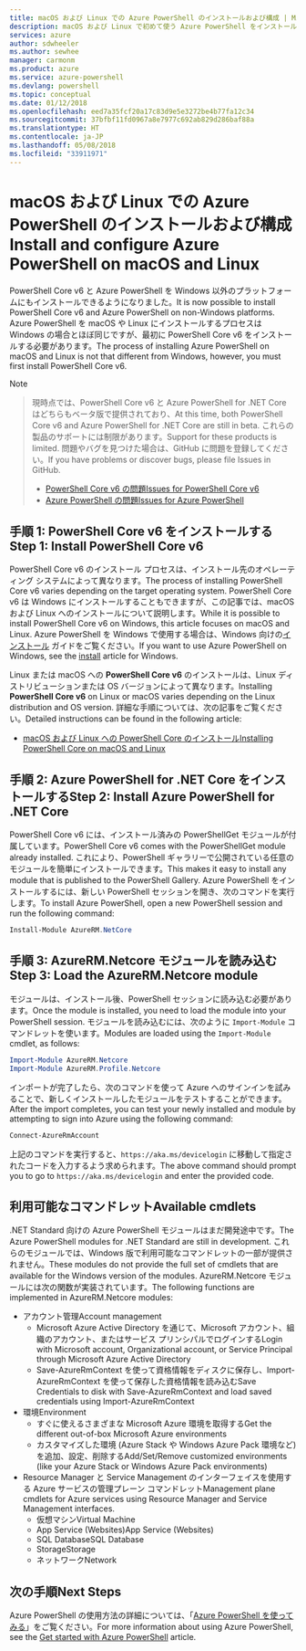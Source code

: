 ```yaml
---
title: macOS および Linux での Azure PowerShell のインストールおよび構成 | Microsoft Docs
description: macOS および Linux で初めて使う Azure PowerShell をインストールして構成する方法について説明します。
services: azure
author: sdwheeler
ms.author: sewhee
manager: carmonm
ms.product: azure
ms.service: azure-powershell
ms.devlang: powershell
ms.topic: conceptual
ms.date: 01/12/2018
ms.openlocfilehash: eed7a35fcf20a17c83d9e5e3272be4b77fa12c34
ms.sourcegitcommit: 37bfbf11fd0967a8e7977c692ab829d286baf88a
ms.translationtype: HT
ms.contentlocale: ja-JP
ms.lasthandoff: 05/08/2018
ms.locfileid: "33911971"
---
```

# <a name="install-and-configure-azure-powershell-on-macos-and-linux"></a><span data-ttu-id="ac6f1-103">macOS および Linux での Azure PowerShell のインストールおよび構成</span><span class="sxs-lookup"><span data-stu-id="ac6f1-103">Install and configure Azure PowerShell on macOS and Linux</span></span>

<span data-ttu-id="ac6f1-104">PowerShell Core v6 と Azure PowerShell を Windows 以外のプラットフォームにもインストールできるようになりました。</span><span class="sxs-lookup"><span data-stu-id="ac6f1-104">It is now possible to install PowerShell Core v6 and Azure PowerShell on non-Windows platforms.</span></span>
<span data-ttu-id="ac6f1-105">Azure PowerShell を macOS や Linux にインストールするプロセスは Windows の場合とほぼ同じですが、最初に PowerShell Core v6 をインストールする必要があります。</span><span class="sxs-lookup"><span data-stu-id="ac6f1-105">The process of installing Azure PowerShell on macOS and Linux is not that different from Windows, however, you must first install PowerShell Core v6.</span></span>

> [!NOTE]

> <span data-ttu-id="ac6f1-106">現時点では、PowerShell Core v6 と Azure PowerShell for .NET Core はどちらもベータ版で提供されており、</span><span class="sxs-lookup"><span data-stu-id="ac6f1-106">At this time, both PowerShell Core v6 and Azure PowerShell for .NET Core are still in beta.</span></span>
> <span data-ttu-id="ac6f1-107">これらの製品のサポートには制限があります。</span><span class="sxs-lookup"><span data-stu-id="ac6f1-107">Support for these products is limited.</span></span> <span data-ttu-id="ac6f1-108">問題やバグを見つけた場合は、GitHub に問題を登録してください。</span><span class="sxs-lookup"><span data-stu-id="ac6f1-108">If you have problems or discover bugs, please file Issues in GitHub.</span></span>
>
> * [<span data-ttu-id="ac6f1-109">PowerShell Core v6 の問題</span><span class="sxs-lookup"><span data-stu-id="ac6f1-109">Issues for PowerShell Core v6</span></span>](https://github.com/PowerShell/PowerShell/issues)
> * [<span data-ttu-id="ac6f1-110">Azure PowerShell の問題</span><span class="sxs-lookup"><span data-stu-id="ac6f1-110">Issues for Azure PowerShell</span></span>](https://github.com/azure/azure-docs-powershell/issues)

## <a name="step-1-install-powershell-core-v6"></a><span data-ttu-id="ac6f1-111">手順 1: PowerShell Core v6 をインストールする</span><span class="sxs-lookup"><span data-stu-id="ac6f1-111">Step 1: Install PowerShell Core v6</span></span>

<span data-ttu-id="ac6f1-112">PowerShell Core v6 のインストール プロセスは、インストール先のオペレーティング システムによって異なります。</span><span class="sxs-lookup"><span data-stu-id="ac6f1-112">The process of installing PowerShell Core v6 varies depending on the target operating system.</span></span>
<span data-ttu-id="ac6f1-113">PowerShell Core v6 は Windows にインストールすることもできますが、この記事では、macOS および Linux へのインストールについて説明します。</span><span class="sxs-lookup"><span data-stu-id="ac6f1-113">While it is possible to install PowerShell Core v6 on Windows, this article focuses on macOS and Linux.</span></span> <span data-ttu-id="ac6f1-114">Azure PowerShell を Windows で使用する場合は、Windows 向けの[インストール](./install-azurerm-ps.md) ガイドをご覧ください。</span><span class="sxs-lookup"><span data-stu-id="ac6f1-114">If you want to use Azure PowerShell on Windows, see the [install](./install-azurerm-ps.md) article for Windows.</span></span>

<span data-ttu-id="ac6f1-115">Linux または macOS への **PowerShell Core v6** のインストールは、Linux ディストリビューションまたは OS バージョンによって異なります。</span><span class="sxs-lookup"><span data-stu-id="ac6f1-115">Installing **PowerShell Core v6** on Linux or macOS varies depending on the Linux distribution and OS version.</span></span>
<span data-ttu-id="ac6f1-116">詳細な手順については、次の記事をご覧ください。</span><span class="sxs-lookup"><span data-stu-id="ac6f1-116">Detailed instructions can be found in the following article:</span></span>

- [<span data-ttu-id="ac6f1-117">macOS および Linux への PowerShell Core のインストール</span><span class="sxs-lookup"><span data-stu-id="ac6f1-117">Installing PowerShell Core on macOS and Linux</span></span>](/powershell/scripting/setup/installing-powershell-core-on-macos-and-linux)

## <a name="step-2-install-azure-powershell-for-net-core"></a><span data-ttu-id="ac6f1-118">手順 2: Azure PowerShell for .NET Core をインストールする</span><span class="sxs-lookup"><span data-stu-id="ac6f1-118">Step 2: Install Azure PowerShell for .NET Core</span></span>

<span data-ttu-id="ac6f1-119">PowerShell Core v6 には、インストール済みの PowerShellGet モジュールが付属しています。</span><span class="sxs-lookup"><span data-stu-id="ac6f1-119">PowerShell Core v6 comes with the PowerShellGet module already installed.</span></span> <span data-ttu-id="ac6f1-120">これにより、PowerShell ギャラリーで公開されている任意のモジュールを簡単にインストールできます。</span><span class="sxs-lookup"><span data-stu-id="ac6f1-120">This makes it easy to install any module that is published to the PowerShell Gallery.</span></span> <span data-ttu-id="ac6f1-121">Azure PowerShell をインストールするには、新しい PowerShell セッションを開き、次のコマンドを実行します。</span><span class="sxs-lookup"><span data-stu-id="ac6f1-121">To install Azure PowerShell, open a new PowerShell session and run the following command:</span></span>

```powershell
Install-Module AzureRM.NetCore
```

## <a name="step-3-load-the-azurermnetcore-module"></a><span data-ttu-id="ac6f1-122">手順 3: AzureRM.Netcore モジュールを読み込む</span><span class="sxs-lookup"><span data-stu-id="ac6f1-122">Step 3: Load the AzureRM.Netcore module</span></span>

<span data-ttu-id="ac6f1-123">モジュールは、インストール後、PowerShell セッションに読み込む必要があります。</span><span class="sxs-lookup"><span data-stu-id="ac6f1-123">Once the module is installed, you need to load the module into your PowerShell session.</span></span> <span data-ttu-id="ac6f1-124">モジュールを読み込むには、次のように `Import-Module` コマンドレットを使います。</span><span class="sxs-lookup"><span data-stu-id="ac6f1-124">Modules are loaded using the `Import-Module` cmdlet, as follows:</span></span>

```powershell
Import-Module AzureRM.Netcore
Import-Module AzureRM.Profile.Netcore
```

<span data-ttu-id="ac6f1-125">インポートが完了したら、次のコマンドを使って Azure へのサインインを試みることで、新しくインストールしたモジュールをテストすることができます。</span><span class="sxs-lookup"><span data-stu-id="ac6f1-125">After the import completes, you can test your newly installed and module by attempting to sign into Azure using the following command:</span></span>

```powershell
Connect-AzureRmAccount
```

<span data-ttu-id="ac6f1-126">上記のコマンドを実行すると、`https://aka.ms/devicelogin` に移動して指定されたコードを入力するよう求められます。</span><span class="sxs-lookup"><span data-stu-id="ac6f1-126">The above command should prompt you to go to `https://aka.ms/devicelogin` and enter the provided code.</span></span>

## <a name="available-cmdlets"></a><span data-ttu-id="ac6f1-127">利用可能なコマンドレット</span><span class="sxs-lookup"><span data-stu-id="ac6f1-127">Available cmdlets</span></span>

<span data-ttu-id="ac6f1-128">.NET Standard 向けの Azure PowerShell モジュールはまだ開発途中です。</span><span class="sxs-lookup"><span data-stu-id="ac6f1-128">The Azure PowerShell modules for .NET Standard are still in development.</span></span> <span data-ttu-id="ac6f1-129">これらのモジュールでは、Windows 版で利用可能なコマンドレットの一部が提供されません。</span><span class="sxs-lookup"><span data-stu-id="ac6f1-129">These modules do not provide the full set of cmdlets that are available for the Windows version of the modules.</span></span> <span data-ttu-id="ac6f1-130">AzureRM.Netcore モジュールには次の関数が実装されています。</span><span class="sxs-lookup"><span data-stu-id="ac6f1-130">The following functions are implemented in AzureRM.Netcore modules:</span></span>

* <span data-ttu-id="ac6f1-131">アカウント管理</span><span class="sxs-lookup"><span data-stu-id="ac6f1-131">Account management</span></span>
  - <span data-ttu-id="ac6f1-132">Microsoft Azure Active Directory を通じて、Microsoft アカウント、組織のアカウント、またはサービス プリンシパルでログインする</span><span class="sxs-lookup"><span data-stu-id="ac6f1-132">Login with Microsoft account, Organizational account, or Service Principal through Microsoft Azure Active Directory</span></span>
  - <span data-ttu-id="ac6f1-133">Save-AzureRmContext を使って資格情報をディスクに保存し、Import-AzureRmContext を使って保存した資格情報を読み込む</span><span class="sxs-lookup"><span data-stu-id="ac6f1-133">Save Credentials to disk with Save-AzureRmContext and load saved credentials using Import-AzureRmContext</span></span>
* <span data-ttu-id="ac6f1-134">環境</span><span class="sxs-lookup"><span data-stu-id="ac6f1-134">Environment</span></span>
  - <span data-ttu-id="ac6f1-135">すぐに使えるさまざまな Microsoft Azure 環境を取得する</span><span class="sxs-lookup"><span data-stu-id="ac6f1-135">Get the different out-of-box Microsoft Azure environments</span></span>
  - <span data-ttu-id="ac6f1-136">カスタマイズした環境 (Azure Stack や Windows Azure Pack 環境など) を追加、設定、削除する</span><span class="sxs-lookup"><span data-stu-id="ac6f1-136">Add/Set/Remove customized environments (like your Azure Stack or Windows Azure Pack environments)</span></span>
* <span data-ttu-id="ac6f1-137">Resource Manager と Service Management のインターフェイスを使用する Azure サービスの管理プレーン コマンドレット</span><span class="sxs-lookup"><span data-stu-id="ac6f1-137">Management plane cmdlets for Azure services using Resource Manager and Service Management interfaces.</span></span>
  - <span data-ttu-id="ac6f1-138">仮想マシン</span><span class="sxs-lookup"><span data-stu-id="ac6f1-138">Virtual Machine</span></span>
  - <span data-ttu-id="ac6f1-139">App Service (Websites)</span><span class="sxs-lookup"><span data-stu-id="ac6f1-139">App Service (Websites)</span></span>
  - <span data-ttu-id="ac6f1-140">SQL Database</span><span class="sxs-lookup"><span data-stu-id="ac6f1-140">SQL Database</span></span>
  - <span data-ttu-id="ac6f1-141">Storage</span><span class="sxs-lookup"><span data-stu-id="ac6f1-141">Storage</span></span>
  - <span data-ttu-id="ac6f1-142">ネットワーク</span><span class="sxs-lookup"><span data-stu-id="ac6f1-142">Network</span></span>

## <a name="next-steps"></a><span data-ttu-id="ac6f1-143">次の手順</span><span class="sxs-lookup"><span data-stu-id="ac6f1-143">Next Steps</span></span>

<span data-ttu-id="ac6f1-144">Azure PowerShell の使用方法の詳細については、「[Azure PowerShell を使ってみる](get-started-azureps.md)」をご覧ください。</span><span class="sxs-lookup"><span data-stu-id="ac6f1-144">For more information about using Azure PowerShell, see the [Get started with Azure PowerShell](get-started-azureps.md) article.</span></span>
